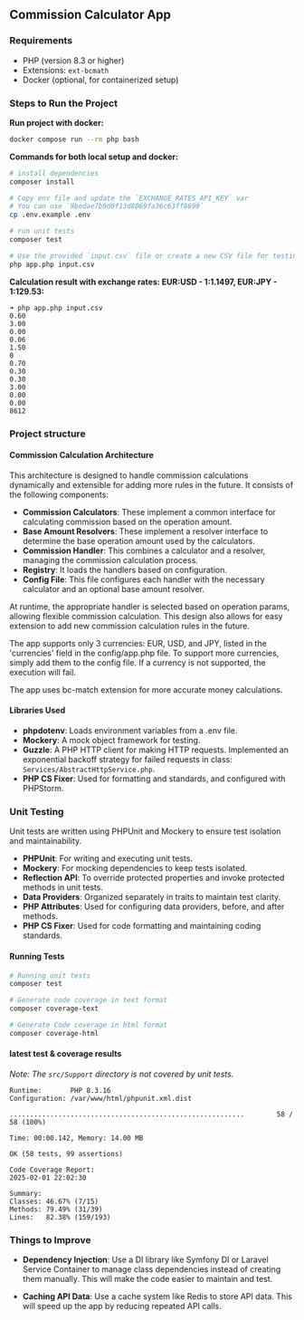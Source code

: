 ## Commission Calculator App

### Requirements

- PHP (version 8.3 or higher)
- Extensions: `ext-bcmath`
- Docker (optional, for containerized setup)

### Steps to Run the Project

**Run project with docker:**

```bash
docker compose run --rm php bash
```

**Commands for both local setup and docker:**

```bash
# install dependencies
composer install

# Copy env file and update the `EXCHANGE_RATES_API_KEY` var
# You can use `9bedae7b9d0f13d8069fa36c63ff8699`
cp .env.example .env

# run unit tests
composer test

# Use the provided `input.csv` file or create a new CSV file for testing.
php app.php input.csv
```

**Calculation result with exchange rates: EUR:USD - 1:1.1497, EUR:JPY - 1:129.53:**

```
➜ php app.php input.csv
0.60
3.00
0.00
0.06
1.50
0
0.70
0.30
0.30
3.00
0.00
0.00
8612
```

### Project structure

#### Commission Calculation Architecture

This architecture is designed to handle commission calculations dynamically and extensible for adding more rules in the future. It consists of the following components:

- **Commission Calculators**: These implement a common interface for calculating commission based on the operation amount.
- **Base Amount Resolvers**: These implement a resolver interface to determine the base operation amount used by the calculators.
- **Commission Handler**: This combines a calculator and a resolver, managing the commission calculation process.
- **Registry**: It loads the handlers based on configuration.
- **Config File**: This file configures each handler with the necessary calculator and an optional base amount resolver.

At runtime, the appropriate handler is selected based on operation params, allowing flexible commission calculation. This design also allows for easy extension to add new commission calculation rules in the future.

The app supports only 3 currencies: EUR, USD, and JPY, listed in the 'currencies' field in the config/app.php file. To support more currencies, simply add them to the config file. If a currency is not supported, the execution will fail.

The app uses bc-match extension for more accurate money calculations.

#### Libraries Used

- **phpdotenv**: Loads environment variables from a .env file.
- **Mockery**: A mock object framework for testing.
- **Guzzle**: A PHP HTTP client for making HTTP requests. Implemented an exponential backoff strategy for failed requests in class: `Services/AbstractHttpService.php`.
- **PHP CS Fixer**: Used for formatting and standards, and configured with PHPStorm.

### Unit Testing

Unit tests are written using PHPUnit and Mockery to ensure test isolation and maintainability.

- **PHPUnit**: For writing and executing unit tests.
- **Mockery**: For mocking dependencies to keep tests isolated.
- **Reflection API**: To override protected properties and invoke protected methods in unit tests.
- **Data Providers**: Organized separately in traits to maintain test clarity.
- **PHP Attributes**: Used for configuring data providers, before, and after methods.
- **PHP CS Fixer**: Used for code formatting and maintaining coding standards.

#### Running Tests
```bash
# Running unit tests
composer test

# Generate code coverage in text format
composer coverage-text

# Generate Code coverage in html format
composer coverage-html
```

#### latest test & coverage results

*Note: The `src/Support` directory is not covered by unit tests.*

```
Runtime:       PHP 8.3.16
Configuration: /var/www/html/phpunit.xml.dist

..........................................................        58 / 58 (100%)

Time: 00:00.142, Memory: 14.00 MB

OK (58 tests, 99 assertions)

Code Coverage Report:      
2025-02-01 22:02:30      
                   
Summary:                  
Classes: 46.67% (7/15)   
Methods: 79.49% (31/39)  
Lines:   82.38% (159/193)
```

### Things to Improve

- **Dependency Injection**: Use a DI library like Symfony DI or Laravel Service Container to manage class dependencies instead of creating them manually. This will make the code easier to maintain and test.

- **Caching API Data**: Use a cache system like Redis to store API data. This will speed up the app by reducing repeated API calls.
